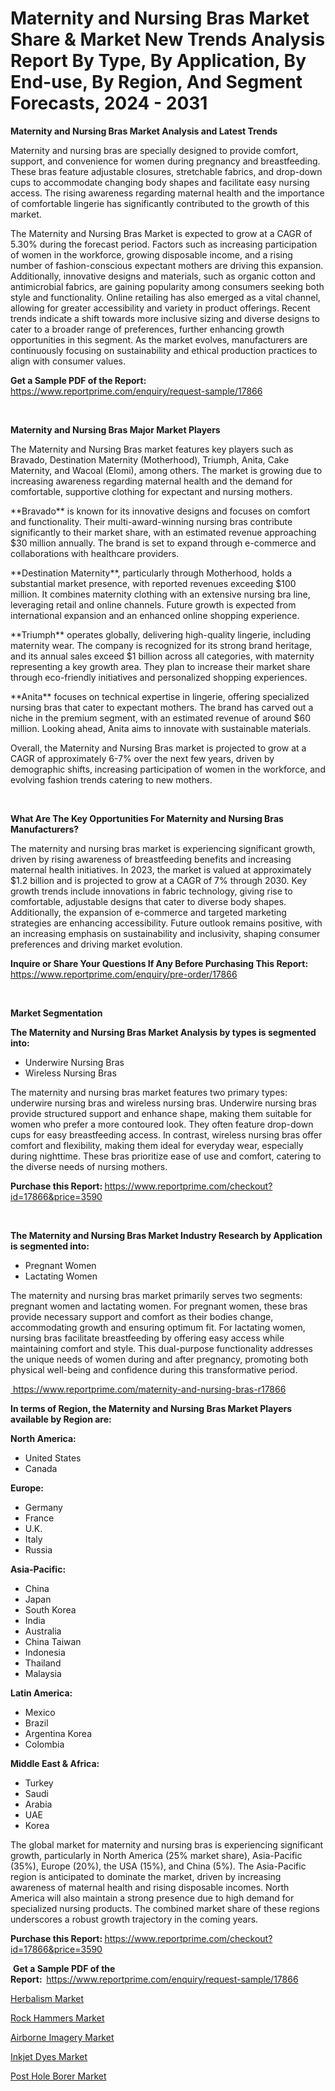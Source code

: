 <p><h1>Maternity and Nursing Bras Market Share & Market New Trends Analysis Report By Type, By Application, By End-use, By Region, And Segment Forecasts, 2024 - 2031</h1></p><p><strong>Maternity and Nursing Bras Market Analysis and Latest Trends</strong></p>
<p><p>Maternity and nursing bras are specially designed to provide comfort, support, and convenience for women during pregnancy and breastfeeding. These bras feature adjustable closures, stretchable fabrics, and drop-down cups to accommodate changing body shapes and facilitate easy nursing access. The rising awareness regarding maternal health and the importance of comfortable lingerie has significantly contributed to the growth of this market.</p><p>The Maternity and Nursing Bras Market is expected to grow at a CAGR of 5.30% during the forecast period. Factors such as increasing participation of women in the workforce, growing disposable income, and a rising number of fashion-conscious expectant mothers are driving this expansion. Additionally, innovative designs and materials, such as organic cotton and antimicrobial fabrics, are gaining popularity among consumers seeking both style and functionality. Online retailing has also emerged as a vital channel, allowing for greater accessibility and variety in product offerings. Recent trends indicate a shift towards more inclusive sizing and diverse designs to cater to a broader range of preferences, further enhancing growth opportunities in this segment. As the market evolves, manufacturers are continuously focusing on sustainability and ethical production practices to align with consumer values.</p></p>
<p><strong>Get a Sample PDF of the Report:&nbsp;</strong> <a href="https://www.reportprime.com/enquiry/request-sample/17866?utm_campaign=1108&utm_medium=2&utm_source=Github&utm_content=ia&utm_term=20112024&utm_id=maternity-and-nursing-bras">https://www.reportprime.com/enquiry/request-sample/17866</a></p>
<p>&nbsp;</p>
<p><strong>Maternity and Nursing Bras Major Market Players</strong></p>
<p><p>The Maternity and Nursing Bras market features key players such as Bravado, Destination Maternity (Motherhood), Triumph, Anita, Cake Maternity, and Wacoal (Elomi), among others. The market is growing due to increasing awareness regarding maternal health and the demand for comfortable, supportive clothing for expectant and nursing mothers.</p><p>**Bravado** is known for its innovative designs and focuses on comfort and functionality. Their multi-award-winning nursing bras contribute significantly to their market share, with an estimated revenue approaching $30 million annually. The brand is set to expand through e-commerce and collaborations with healthcare providers.</p><p>**Destination Maternity**, particularly through Motherhood, holds a substantial market presence, with reported revenues exceeding $100 million. It combines maternity clothing with an extensive nursing bra line, leveraging retail and online channels. Future growth is expected from international expansion and an enhanced online shopping experience.</p><p>**Triumph** operates globally, delivering high-quality lingerie, including maternity wear. The company is recognized for its strong brand heritage, and its annual sales exceed $1 billion across all categories, with maternity representing a key growth area. They plan to increase their market share through eco-friendly initiatives and personalized shopping experiences.</p><p>**Anita** focuses on technical expertise in lingerie, offering specialized nursing bras that cater to expectant mothers. The brand has carved out a niche in the premium segment, with an estimated revenue of around $60 million. Looking ahead, Anita aims to innovate with sustainable materials.</p><p>Overall, the Maternity and Nursing Bras market is projected to grow at a CAGR of approximately 6-7% over the next few years, driven by demographic shifts, increasing participation of women in the workforce, and evolving fashion trends catering to new mothers.</p></p>
<p>&nbsp;</p>
<p><strong>What Are The Key Opportunities For Maternity and Nursing Bras Manufacturers?</strong></p>
<p><p>The maternity and nursing bras market is experiencing significant growth, driven by rising awareness of breastfeeding benefits and increasing maternal health initiatives. In 2023, the market is valued at approximately $1.2 billion and is projected to grow at a CAGR of 7% through 2030. Key growth trends include innovations in fabric technology, giving rise to comfortable, adjustable designs that cater to diverse body shapes. Additionally, the expansion of e-commerce and targeted marketing strategies are enhancing accessibility. Future outlook remains positive, with an increasing emphasis on sustainability and inclusivity, shaping consumer preferences and driving market evolution.</p></p>
<p><strong>Inquire or Share Your Questions If Any Before Purchasing This Report:</strong> <a href="https://www.reportprime.com/enquiry/pre-order/17866?utm_campaign=1108&utm_medium=2&utm_source=Github&utm_content=ia&utm_term=20112024&utm_id=maternity-and-nursing-bras">https://www.reportprime.com/enquiry/pre-order/17866</a></p>
<p>&nbsp;</p>
<p><strong>Market Segmentation</strong></p>
<p><strong>The Maternity and Nursing Bras Market Analysis by types is segmented into:</strong></p>
<p><ul><li>Underwire Nursing Bras</li><li>Wireless Nursing Bras</li></ul></p>
<p><p>The maternity and nursing bras market features two primary types: underwire nursing bras and wireless nursing bras. Underwire nursing bras provide structured support and enhance shape, making them suitable for women who prefer a more contoured look. They often feature drop-down cups for easy breastfeeding access. In contrast, wireless nursing bras offer comfort and flexibility, making them ideal for everyday wear, especially during nighttime. These bras prioritize ease of use and comfort, catering to the diverse needs of nursing mothers.</p></p>
<p><strong>Purchase this Report:&nbsp;</strong><a href="https://www.reportprime.com/checkout?id=17866&price=3590&utm_campaign=1108&utm_medium=2&utm_source=Github&utm_content=ia&utm_term=20112024&utm_id=maternity-and-nursing-bras">https://www.reportprime.com/checkout?id=17866&price=3590</a></p>
<p>&nbsp;</p>
<p><strong>The Maternity and Nursing Bras Market Industry Research by Application is segmented into:</strong></p>
<p><ul><li>Pregnant Women</li><li>Lactating Women</li></ul></p>
<p><p>The maternity and nursing bras market primarily serves two segments: pregnant women and lactating women. For pregnant women, these bras provide necessary support and comfort as their bodies change, accommodating growth and ensuring optimum fit. For lactating women, nursing bras facilitate breastfeeding by offering easy access while maintaining comfort and style. This dual-purpose functionality addresses the unique needs of women during and after pregnancy, promoting both physical well-being and confidence during this transformative period.</p></p>
<p><a href="https://www.reportprime.com/maternity-and-nursing-bras-r17866?utm_campaign=1108&utm_medium=2&utm_source=Github&utm_content=ia&utm_term=20112024&utm_id=maternity-and-nursing-bras">&nbsp;https://www.reportprime.com/maternity-and-nursing-bras-r17866</a></p>
<p><strong>In terms of Region, the Maternity and Nursing Bras Market Players available by Region are:</strong></p>
<p>
    <p> <strong> North America: </strong>
        <ul>
            <li>United States</li>
            <li>Canada</li>
        </ul>
        </p> 
    <p> <strong> Europe: </strong>
        <ul>
            <li>Germany</li>
            <li>France</li>
            <li>U.K.</li>
            <li>Italy</li>
            <li>Russia</li>
        </ul>
        </p> 
    <p> <strong> Asia-Pacific: </strong>
        <ul>
            <li>China</li>
            <li>Japan</li>
            <li>South Korea</li>
            <li>India</li>
            <li>Australia</li>
            <li>China Taiwan</li>
            <li>Indonesia</li>
            <li>Thailand</li>
            <li>Malaysia</li>
        </ul>
        </p> 
    <p> <strong> Latin America: </strong>
        <ul>
            <li>Mexico</li>
            <li>Brazil</li>
            <li>Argentina Korea</li>
            <li>Colombia</li>
        </ul>
        </p> 
    <p> <strong> Middle East & Africa: </strong>
        <ul>
            <li>Turkey</li>
            <li>Saudi</li>
            <li>Arabia</li>
            <li>UAE</li>
            <li>Korea</li>
        </ul>
    </p>
    </p>
<p><p>The global market for maternity and nursing bras is experiencing significant growth, particularly in North America (25% market share), Asia-Pacific (35%), Europe (20%), the USA (15%), and China (5%). The Asia-Pacific region is anticipated to dominate the market, driven by increasing awareness of maternal health and rising disposable incomes. North America will also maintain a strong presence due to high demand for specialized nursing products. The combined market share of these regions underscores a robust growth trajectory in the coming years.</p></p>
<p><strong>Purchase this Report: </strong><a href="https://www.reportprime.com/checkout?id=17866&price=3590&utm_campaign=1108&utm_medium=2&utm_source=Github&utm_content=ia&utm_term=20112024&utm_id=maternity-and-nursing-bras">https://www.reportprime.com/checkout?id=17866&price=3590</a></p>
<p>&nbsp;<strong>Get a Sample PDF of the Report:&nbsp;&nbsp;</strong><a href="https://www.reportprime.com/enquiry/request-sample/17866?utm_campaign=1108&utm_medium=2&utm_source=Github&utm_content=ia&utm_term=20112024&utm_id=maternity-and-nursing-bras">https://www.reportprime.com/enquiry/request-sample/17866</a></p>
<p><strong></strong></p>
<p><p><a href="https://issuu.com/reportprime-2/docs/herbalism-market-size-2030.pptx_10bdea44534447?utm_campaign=1108&utm_medium=2&utm_source=Github&utm_content=ia&utm_term=20112024&utm_id=maternity-and-nursing-bras">Herbalism Market</a></p><p><a href="https://www.linkedin.com/pulse/rock-hammers-market-investigation-industry-evolution-xcixe?utm_campaign=1108&utm_medium=2&utm_source=Github&utm_content=ia&utm_term=20112024&utm_id=maternity-and-nursing-bras">Rock Hammers Market</a></p><p><a href="https://issuu.com/reportprime-2/docs/airborne-imagery-market-size-2030.p_6e08fdd7c0be36?utm_campaign=1108&utm_medium=2&utm_source=Github&utm_content=ia&utm_term=20112024&utm_id=maternity-and-nursing-bras">Airborne Imagery Market</a></p><p><a href="https://www.linkedin.com/pulse/inkjet-dyes-market-size-share-trends-analysis-report-end-use-h08ie?utm_campaign=1108&utm_medium=2&utm_source=Github&utm_content=ia&utm_term=20112024&utm_id=maternity-and-nursing-bras">Inkjet Dyes Market</a></p><p><a href="https://www.linkedin.com/pulse/global-perspectives-post-hole-borer-market-trends-forecast-ajuue?utm_campaign=1108&utm_medium=2&utm_source=Github&utm_content=ia&utm_term=20112024&utm_id=maternity-and-nursing-bras">Post Hole Borer Market</a></p></p>